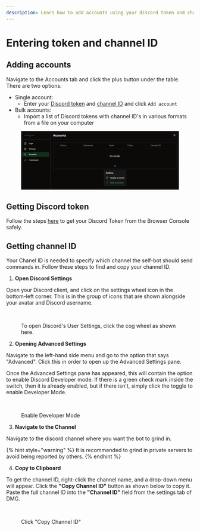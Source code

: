 ```yaml
---
description: Learn how to add accounts using your discord token and channel ID.
---
```


# Entering token and channel ID

## Adding accounts

Navigate to the Accounts tab and click the plus button under the table. There are two options:

* Single account:
  * Enter your [Discord token](entering-token-and-channel-id.md#getting-discord-token) and [channel ID](entering-token-and-channel-id.md#getting-channel-id) and click `Add account`&#x20;
* Bulk accounts:
  * Import a list of Discord tokens with channel ID's in various formats from a file on your computer

<figure><img src="../.gitbook/assets/image.png" alt=""><figcaption></figcaption></figure>

## Getting Discord token

Follow the steps [here](https://gist.github.com/MarvNC/e601f3603df22f36ebd3102c501116c6#file-get-discord-token-from-browser-md) to get your Discord Token from the Browser Console safely.

## Getting channel ID

Your Chanel ID is needed to specify which channel the self-bot should send commands in. Follow these steps to find and copy your channel ID.

1. **Open Discord Settings**

Open your Discord client, and click on the settings wheel icon in the bottom-left corner. This is in the group of icons that are shown alongside your avatar and Discord username.

<figure><img src="../.gitbook/assets/settings_button.png" alt=""><figcaption><p>To open Discord's User Settings, click the cog wheel as shown here.</p></figcaption></figure>

2. **Opening Advanced Settings**

Navigate to the left-hand side menu and go to the option that says "Advanced". Click this in order to open up the Advanced Settings pane.

Once the Advanced Settings pane has appeared, this will contain the option to enable Discord Developer mode. If there is a green check mark inside the switch, then it is already enabled, but if there isn't, simply click the toggle to enable Developer Mode.

<figure><img src="../.gitbook/assets/advanced settings.png" alt=""><figcaption><p>Enable Developer Mode</p></figcaption></figure>

3. **Navigate to the Channel**

Navigate to the discord channel where you want the bot to grind in.

{% hint style="warning" %}
It is recommended to grind in private servers to avoid being reported by others.
{% endhint %}

4. **Copy to Clipboard**

To get the channel ID, right-click the channel name, and a drop-down menu will appear. Click the **"Copy Channel ID"** button as shown below to copy it. Paste the full channel ID into the **"Channel ID"** field from the settings tab of DMG.

<figure><img src="../.gitbook/assets/copy channel id.png" alt="" width="140"><figcaption><p>Click "Copy Channel ID"</p></figcaption></figure>
